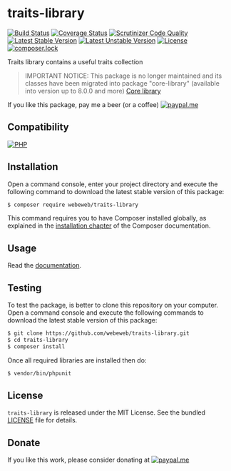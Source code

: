 traits-library
==============

[![Build Status](https://img.shields.io/github/workflow/status/webeweb/traits-library/build?style=flat-square)](https://github.com/webeweb/traits-library/actions)
[![Coverage Status](https://img.shields.io/coveralls/github/webeweb/traits-library/master.svg?style=flat-square)](https://coveralls.io/github/webeweb/traits-library?branch=master)
[![Scrutinizer Code Quality](https://img.shields.io/scrutinizer/quality/g/webeweb/traits-library/master.svg?style=flat-square)](https://scrutinizer-ci.com/g/webeweb/traits-library/?branch=master)
[![Latest Stable Version](https://img.shields.io/packagist/v/webeweb/traits-library.svg?style=flat-square)](https://packagist.org/packages/webeweb/traits-library)
[![Latest Unstable Version](https://img.shields.io/packagist/vpre/webeweb/traits-library.svg?style=flat-square)](https://packagist.org/packages/webeweb/traits-library)
[![License](https://img.shields.io/packagist/l/webeweb/traits-library.svg?style=flat-square)](https://packagist.org/packages/webeweb/traits-library)
[![composer.lock](https://img.shields.io/badge/.lock-uncommited-important.svg?style=flat-square)](https://packagist.org/packages/webeweb/traits-library)

Traits library contains a useful traits collection

> IMPORTANT NOTICE: This package is no longer maintained and its classes have
> been migrated into package "core-library" (available into version up to 8.0.0
> and more) [Core library](https://github.com/webeweb/core-library/)

If you like this package, pay me a beer (or a coffee)
[![paypal.me](https://img.shields.io/badge/paypal.me-webeweb-0070ba.svg?style=flat-square&logo=paypal)](https://www.paypal.me/webeweb)

## Compatibility

[![PHP](https://img.shields.io/packagist/php-v/webeweb/traits-library.svg?style=flat-square)](http://php.net)

## Installation

Open a command console, enter your project directory and execute the following
command to download the latest stable version of this package:

```bash
$ composer require webeweb/traits-library
```

This command requires you to have Composer installed globally, as explained in
the [installation chapter](https://getcomposer.org/doc/00-intro.md) of the
Composer documentation.

## Usage

Read the [documentation](doc/index.md).

## Testing

To test the package, is better to clone this repository on your computer.
Open a command console and execute the following commands to download the latest
stable version of this package:

```bash
$ git clone https://github.com/webeweb/traits-library.git
$ cd traits-library
$ composer install
```

Once all required libraries are installed then do:

```bash
$ vendor/bin/phpunit
```

## License

`traits-library` is released under the MIT License. See the bundled [LICENSE](LICENSE)
file for details.

## Donate

If you like this work, please consider donating at
[![paypal.me](https://img.shields.io/badge/paypal.me-webeweb-0070ba.svg?style=flat-square&logo=paypal)](https://www.paypal.me/webeweb)
